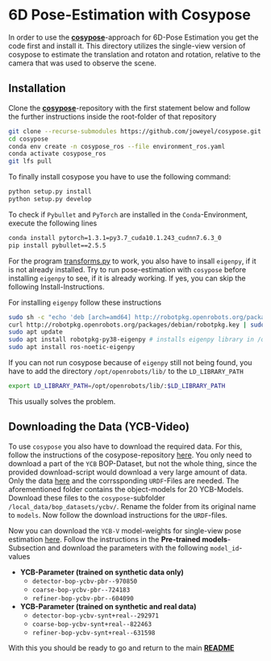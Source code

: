 # 6D Pose-Estimation with Cosypose

In order to use the __[cosypose](https://github.com/joweyel/cosypose)__-approach for 6D-Pose Estimation you get the code first and install it. This directory utilizes the single-view version of cosypose to estimate the translation and rotaton and rotation, relative to the camera that was used to observe the scene.

## Installation
Clone the __[cosypose](https://github.com/joweyel/cosypose)__-repository with the first statement below and follow the further instructions inside the root-folder of that repository
```bash
git clone --recurse-submodules https://github.com/joweyel/cosypose.git
cd cosypose
conda env create -n cosypose_ros --file environment_ros.yaml
conda activate cosypose_ros
git lfs pull
```


To finally install cosypose you have to use the following command:
```bash
python setup.py install
python setup.py develop
```

To check if `Pybullet` and `PyTorch` are installed in the `Conda`-Environment, execute the following lines
```bash
conda install pytorch=1.3.1=py3.7_cuda10.1.243_cudnn7.6.3_0
pip install pybullet==2.5.5
```

For the program [transforms.py](https://github.com/joweyel/cosypose/blob/master/cosypose/lib3d/transform.py) to work, you also have to insall `eigenpy`, if it is not already installed. Try to run pose-estimation with `cosypose` before installing `eigenpy` to see, if it is already working. If yes, you can skip the following Install-Instructions.

For installing `eigenpy` follow these instructions
```bash
sudo sh -c "echo 'deb [arch=amd64] http://robotpkg.openrobots.org/packages/debian/pub $(lsb_release -cs) robotpkg' >> /etc/apt/sources.list.d/robotpkg.list"
curl http://robotpkg.openrobots.org/packages/debian/robotpkg.key | sudo apt-key add -
sudo apt update
sudo apt install robotpkg-py38-eigenpy # installs eigenpy library in /opt/openrobots/ directory; change number after 'py' for a scpecific python version
sudo apt install ros-noetic-eigenpy
```
If you can not run cosypose because of `eigenpy` still not being found, you have to add the directory `/opt/openrobots/lib/` to the `LD_LIBRARY_PATH`
```bash
export LD_LIBRARY_PATH=/opt/openrobots/lib/:$LD_LIBRARY_PATH
```
This usually solves the problem.

## Downloading the Data (YCB-Video)

To use `cosypose` you also have to download the required data. For this, follow the instructions of the cosypose-repository [here](https://github.com/joweyel/cosypose#downloading-and-preparing-data). You only need to download a part of the `YCB` BOP-Dataset, but not the whole thing, since the provided download-script would download a very large amount of data. Only the data [here](https://drive.google.com/drive/folders/1LemYCKiQgdN6gv16yjs9gfEsNK_s-QJQ) and the corrssponding `URDF`-Files are needed. The aforementioned folder contains the object-models for 20 YCB-Models. Download these files to the `cosypose`-subfolder `/local_data/bop_datasets/ycbv/`. Rename the folder from its original name to `models`. Now follow the download instructions for the `URDF`-files. 

Now you can download the `YCB-V` model-weights for single-view pose estimation [here](https://github.com/joweyel/cosypose#bop20-models-and-results). Follow the instructions in the __Pre-trained models__-Subsection and download the parameters with the following `model_id`-values 

- __YCB-Parameter (trained on synthetic data only)__
    - `detector-bop-ycbv-pbr--970850`
    - `coarse-bop-ycbv-pbr--724183`
    - `refiner-bop-ycbv-pbr--604090`
- __YCB-Parameter (trained on synthetic and real data)__
    - `detector-bop-ycbv-synt+real--292971`
    - `coarse-bop-ycbv-synt+real--822463`
    - `refiner-bop-ycbv-synt+real--631598`


With this you should be ready to go and return to the main __[README](../../../README.md)__
